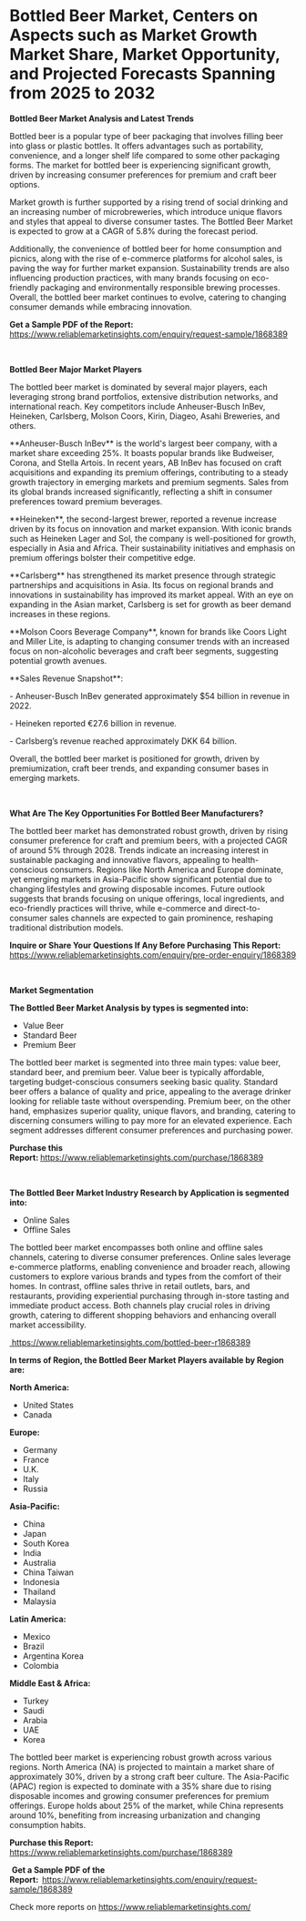 <p><h1>Bottled Beer Market, Centers on Aspects such as Market Growth Market Share, Market Opportunity, and Projected Forecasts Spanning from 2025 to 2032</h1></p><p><strong>Bottled Beer Market Analysis and Latest Trends</strong></p>
<p><p>Bottled beer is a popular type of beer packaging that involves filling beer into glass or plastic bottles. It offers advantages such as portability, convenience, and a longer shelf life compared to some other packaging forms. The market for bottled beer is experiencing significant growth, driven by increasing consumer preferences for premium and craft beer options. </p><p>Market growth is further supported by a rising trend of social drinking and an increasing number of microbreweries, which introduce unique flavors and styles that appeal to diverse consumer tastes. The Bottled Beer Market is expected to grow at a CAGR of 5.8% during the forecast period. </p><p>Additionally, the convenience of bottled beer for home consumption and picnics, along with the rise of e-commerce platforms for alcohol sales, is paving the way for further market expansion. Sustainability trends are also influencing production practices, with many brands focusing on eco-friendly packaging and environmentally responsible brewing processes. Overall, the bottled beer market continues to evolve, catering to changing consumer demands while embracing innovation.</p></p>
<p><strong>Get a Sample PDF of the Report:&nbsp;</strong> <a href="https://www.reliablemarketinsights.com/enquiry/request-sample/1868389?utm_campaign=2324&utm_medium=2&utm_source=Github&utm_content=ia&utm_term=15022025&utm_id=bottled-beer">https://www.reliablemarketinsights.com/enquiry/request-sample/1868389</a></p>
<p>&nbsp;</p>
<p><strong>Bottled Beer Major Market Players</strong></p>
<p><p>The bottled beer market is dominated by several major players, each leveraging strong brand portfolios, extensive distribution networks, and international reach. Key competitors include Anheuser-Busch InBev, Heineken, Carlsberg, Molson Coors, Kirin, Diageo, Asahi Breweries, and others.</p><p>**Anheuser-Busch InBev** is the world's largest beer company, with a market share exceeding 25%. It boasts popular brands like Budweiser, Corona, and Stella Artois. In recent years, AB InBev has focused on craft acquisitions and expanding its premium offerings, contributing to a steady growth trajectory in emerging markets and premium segments. Sales from its global brands increased significantly, reflecting a shift in consumer preferences toward premium beverages.</p><p>**Heineken**, the second-largest brewer, reported a revenue increase driven by its focus on innovation and market expansion. With iconic brands such as Heineken Lager and Sol, the company is well-positioned for growth, especially in Asia and Africa. Their sustainability initiatives and emphasis on premium offerings bolster their competitive edge.</p><p>**Carlsberg** has strengthened its market presence through strategic partnerships and acquisitions in Asia. Its focus on regional brands and innovations in sustainability has improved its market appeal. With an eye on expanding in the Asian market, Carlsberg is set for growth as beer demand increases in these regions.</p><p>**Molson Coors Beverage Company**, known for brands like Coors Light and Miller Lite, is adapting to changing consumer trends with an increased focus on non-alcoholic beverages and craft beer segments, suggesting potential growth avenues.</p><p>**Sales Revenue Snapshot**: </p><p>- Anheuser-Busch InBev generated approximately $54 billion in revenue in 2022.</p><p>- Heineken reported €27.6 billion in revenue.</p><p>- Carlsberg’s revenue reached approximately DKK 64 billion.</p><p>Overall, the bottled beer market is positioned for growth, driven by premiumization, craft beer trends, and expanding consumer bases in emerging markets.</p></p>
<p>&nbsp;</p>
<p><strong>What Are The Key Opportunities For Bottled Beer Manufacturers?</strong></p>
<p><p>The bottled beer market has demonstrated robust growth, driven by rising consumer preference for craft and premium beers, with a projected CAGR of around 5% through 2028. Trends indicate an increasing interest in sustainable packaging and innovative flavors, appealing to health-conscious consumers. Regions like North America and Europe dominate, yet emerging markets in Asia-Pacific show significant potential due to changing lifestyles and growing disposable incomes. Future outlook suggests that brands focusing on unique offerings, local ingredients, and eco-friendly practices will thrive, while e-commerce and direct-to-consumer sales channels are expected to gain prominence, reshaping traditional distribution models.</p></p>
<p><strong>Inquire or Share Your Questions If Any Before Purchasing This Report:</strong> <a href="https://www.reliablemarketinsights.com/enquiry/pre-order-enquiry/1868389?utm_campaign=2324&utm_medium=2&utm_source=Github&utm_content=ia&utm_term=15022025&utm_id=bottled-beer">https://www.reliablemarketinsights.com/enquiry/pre-order-enquiry/1868389</a></p>
<p>&nbsp;</p>
<p><strong>Market Segmentation</strong></p>
<p><strong>The Bottled Beer Market Analysis by types is segmented into:</strong></p>
<p><ul><li>Value Beer</li><li>Standard Beer</li><li>Premium Beer</li></ul></p>
<p><p>The bottled beer market is segmented into three main types: value beer, standard beer, and premium beer. Value beer is typically affordable, targeting budget-conscious consumers seeking basic quality. Standard beer offers a balance of quality and price, appealing to the average drinker looking for reliable taste without overspending. Premium beer, on the other hand, emphasizes superior quality, unique flavors, and branding, catering to discerning consumers willing to pay more for an elevated experience. Each segment addresses different consumer preferences and purchasing power.</p></p>
<p><strong>Purchase this Report:&nbsp;</strong><a href="https://www.reliablemarketinsights.com/purchase/1868389?utm_campaign=2324&utm_medium=2&utm_source=Github&utm_content=ia&utm_term=15022025&utm_id=bottled-beer">https://www.reliablemarketinsights.com/purchase/1868389</a></p>
<p>&nbsp;</p>
<p><strong>The Bottled Beer Market Industry Research by Application is segmented into:</strong></p>
<p><ul><li>Online Sales</li><li>Offline Sales</li></ul></p>
<p><p>The bottled beer market encompasses both online and offline sales channels, catering to diverse consumer preferences. Online sales leverage e-commerce platforms, enabling convenience and broader reach, allowing customers to explore various brands and types from the comfort of their homes. In contrast, offline sales thrive in retail outlets, bars, and restaurants, providing experiential purchasing through in-store tasting and immediate product access. Both channels play crucial roles in driving growth, catering to different shopping behaviors and enhancing overall market accessibility.</p></p>
<p><a href="https://www.reliablemarketinsights.com/bottled-beer-r1868389?utm_campaign=2324&utm_medium=2&utm_source=Github&utm_content=ia&utm_term=15022025&utm_id=bottled-beer">&nbsp;https://www.reliablemarketinsights.com/bottled-beer-r1868389</a></p>
<p><strong>In terms of Region, the Bottled Beer Market Players available by Region are:</strong></p>
<p>
    <p> <strong> North America: </strong>
        <ul>
            <li>United States</li>
            <li>Canada</li>
        </ul>
        </p> 
    <p> <strong> Europe: </strong>
        <ul>
            <li>Germany</li>
            <li>France</li>
            <li>U.K.</li>
            <li>Italy</li>
            <li>Russia</li>
        </ul>
        </p> 
    <p> <strong> Asia-Pacific: </strong>
        <ul>
            <li>China</li>
            <li>Japan</li>
            <li>South Korea</li>
            <li>India</li>
            <li>Australia</li>
            <li>China Taiwan</li>
            <li>Indonesia</li>
            <li>Thailand</li>
            <li>Malaysia</li>
        </ul>
        </p> 
    <p> <strong> Latin America: </strong>
        <ul>
            <li>Mexico</li>
            <li>Brazil</li>
            <li>Argentina Korea</li>
            <li>Colombia</li>
        </ul>
        </p> 
    <p> <strong> Middle East & Africa: </strong>
        <ul>
            <li>Turkey</li>
            <li>Saudi</li>
            <li>Arabia</li>
            <li>UAE</li>
            <li>Korea</li>
        </ul>
    </p>
    </p>
<p><p>The bottled beer market is experiencing robust growth across various regions. North America (NA) is projected to maintain a market share of approximately 30%, driven by a strong craft beer culture. The Asia-Pacific (APAC) region is expected to dominate with a 35% share due to rising disposable incomes and growing consumer preferences for premium offerings. Europe holds about 25% of the market, while China represents around 10%, benefiting from increasing urbanization and changing consumption habits.</p></p>
<p><strong>Purchase this Report: </strong><a href="https://www.reliablemarketinsights.com/purchase/1868389?utm_campaign=2324&utm_medium=2&utm_source=Github&utm_content=ia&utm_term=15022025&utm_id=bottled-beer">https://www.reliablemarketinsights.com/purchase/1868389</a></p>
<p>&nbsp;<strong>Get a Sample PDF of the Report:&nbsp;&nbsp;</strong><a href="https://www.reliablemarketinsights.com/enquiry/request-sample/1868389?utm_campaign=2324&utm_medium=2&utm_source=Github&utm_content=ia&utm_term=15022025&utm_id=bottled-beer">https://www.reliablemarketinsights.com/enquiry/request-sample/1868389</a></p>
<p><strong></strong></p>
<p>Check more reports on <a href="https://www.reliablemarketinsights.com/?utm_campaign=2324&utm_medium=2&utm_source=Github&utm_content=ia&utm_term=15022025&utm_id=bottled-beer">https://www.reliablemarketinsights.com/</a></p>